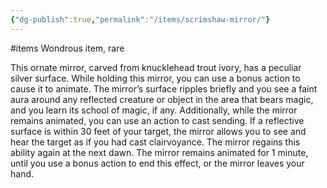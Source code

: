 ```yaml
---
{"dg-publish":true,"permalink":"/items/scrimshaw-mirror/"}
---
```


#items
Wondrous item, rare 

This ornate mirror, carved from knucklehead trout ivory, has a peculiar silver surface. While holding this mirror, you can use a bonus action to cause it to animate. 
The mirror’s surface ripples briefly and you see a faint aura around any reflected creature or object in the area that bears magic, and you learn its school of magic, if any.
Additionally, while the mirror remains animated, you can use an action to cast sending. 
If a reflective surface is within 30 feet of your target, the mirror allows you to see and hear the target as if you had
cast clairvoyance. The mirror regains this ability again at the next dawn.
The mirror remains animated for 1 minute, until you use a bonus action to end this effect, or the mirror leaves your hand.